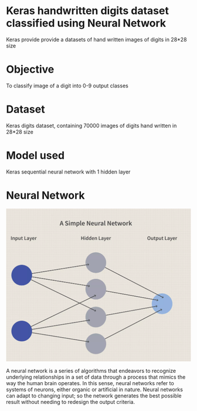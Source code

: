 # Keras handwritten digits dataset classified using Neural Network

Keras provide provide a datasets of hand written images of digits in 28*28 size

# Objective
To classify image of a digit into 0-9 output classes

# Dataset
Keras digits dataset, containing 70000 images of digits hand written in 28*28 size

# Model used
Keras sequential neural network with 1 hidden layer

# Neural Network

![](visuals/neural.png)

A neural network is a series of algorithms that endeavors to recognize underlying relationships in a set of data through a process that mimics the way the human brain operates. 
In this sense, neural networks refer to systems of neurons, either organic or artificial in nature. 
Neural networks can adapt to changing input; so the network generates the best possible result without needing to redesign the output criteria. 
